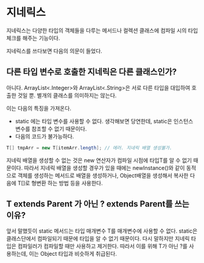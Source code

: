 
# 지네릭스
지네릭스는 다양한 타입의 객체들을 다루는 메서드나 컬렉션 클래스에 컴파일 시의 타입체크를 해주는 기능이다.

지네릭스를 쓰다보면 다음의 의문이 들었다.

## 다른 타입 변수로 호출한 지네릭은 다른 클래스인가?
아니다. ArrayList<.Integer>와  ArrayList<.String>은 서로 다른 타입을 대입하여 호출한 것일 뿐. 별개의 클래스를 의미하지는 않는다.

이는 다음의 특징을 가져온다.
- static 에는 타입 변수를 사용할 수 없다. 생각해보면 당연한데, static은 인스턴스 변수를 참조할 수 없기 때문이다.
- 다음의 코드가 불가능하다.
```java
T[] tmpArr = new T[itemArr.length]; // 에러. 지네릭 배열 생성불가.
```
지네릭 배열을 생성할 수 없는 것은 new 연산자가 컴파일 시점에 타입T를 알 수 없기 때문이다.
따라서 지네릭 배열을 생성할 경우가 있을 때에는 newInstance()와 같이 동적으로 객체를 생성하는 메서드로 배열을 생성하거나, Object배열을 생성해서 복사한 다음에 T[]로 형변환 하는 방법 등을 사용한다.


## T extends Parent 가 아닌 ? extends Parent를 쓰는 이유?

앞서 말했듯이 static 메서드는 타입 매개변수 T를 매개변수에 사용할 수 없다. static은 클래스단에서 컴파일되기 때문에 타입을 알 수 없기 때문이다. 
다시 말하지만 지네릭 타입은 컴파일러가 컴파일할 때만 사용하고 제거한다. 
따라서 이를 위해 T가 아닌 ?를 사용하는데, 이는 Object 타입과 비슷하게 취급된다.